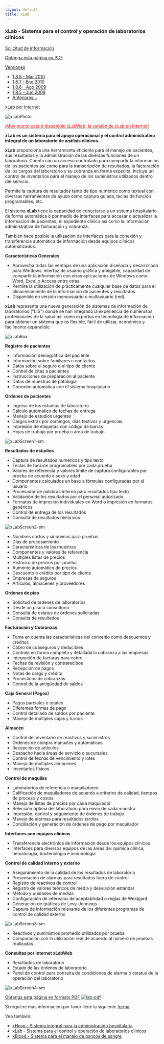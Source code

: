 ```yaml
---
layout: default
title: xLab
---
```

### xLab - Sistema para el control y operación de laboratorios clínicos
		
<div id="sidebar">
  <p><a href="request.html">Solicitud de información</a></p>
  <p><a href="xLab.pdf">Obtenga esta página en PDF</a></p>
  <p><a href="versiones/index.html">Versiones</a></p>
  <ul>
    <li><a href="versiones/1.8.8/index.html">1.8.8 - Mar 2010</a></li>
    <li><a href="versiones/1.8.7/index.html">1.8.7 - Ene 2010</a></li>
    <li><a href="versiones/1.8.6/index.html">1.8.6 - Ago 2009</a></li>
    <li><a href="versiones/1.8.5/index.html">1.8.5 - Jun 2009</a></li>
    <li><a href="versiones/index.html">Anteriores...</a></li>

  </ul>
  <p><a href="../xlabweb/index.html">xLab por Internet</a></p>
</div>		
	
![xLabPhoto][xLabPhoto]

<a href="../xlabweb/index.html"><font color="#FF0000">¡Muy pronto estará disponible xLabWeb, la versión de xLab en Internet!</font></a>
 
**xLab es un sistema para el apoyo operacional y el control administrativo integral de un laboratorio de análisis clínicos.**

**xLab** proporciona una herramienta eficiente para el manejo de pacientes, sus resultados y la administración de las diversas funciones de un laboratorio. Cuenta con un acceso controlado para compartir la información de los pacientes así como para la transcripción de resultados, la facturación de los cargos del laboratorio y su cobranza en forma expedita. Incluye un control de inventarios para el manejo de los suministros utilizados dentro del servicio.

Permite la captura de resultados tanto de tipo numérico como textual con diversas herramientas de ayuda como captura guiada, teclas de función programables, etc.

El sistema **xLab** tiene la capacidad de conectarse a un sistema hospitalario de forma automática o por medio de interfaces para accesar o actualizar la información de pacientes, el expediente clínico así como la información administrativa de facturación y cobranza.

También hace posible la utilización de interfaces para la conexión y transferencia automática de información desde equipos clínicos automatizados.

**Características Generales**

* Aprovecha todas las ventajas de una aplicación diseñada y desarrollada para Windows: interfaz de usuario gráfica y amigable, capacidad de compartir la información con otras aplicaciones de Windows como Word, Excel o Access entre otras.
* Permite la utilización de prácticamente cualquier base de datos para el almacenamiento de la información de pacientes y resultados.
* Disponible en versión monousuario o multiusuario (red).
  
**xLab** representa una nueva generación de sistemas de información de laboratorios ("LIS") donde se han integrado la experiencia de numerosos profesionales de la salud así como expertos en tecnología de información para obtener un sistema que es flexible, fácil de utilizar, económico y fácilmente expandible.

![xLabBox][xLabBox]

**Registro de pacientes**

* Información demográfica del paciente
* Información sobre familiares o contactos
* Datos sobre el seguro o el tipo de cliente
* Control de citas a pacientes
* Instrucciones de preparación al paciente
* Datos de muestras de patología
* Conexión automática con el sistema hospitalario

**Ordenes de pacientes**

* Ingreso de los estudios de laboratorio
* Cálculo automático de fechas de entrega
* Manejo de estudios urgentes
* Cargos extras por domingos, días festivos y urgencias
* Impresión de etiquetas con código de barras
* Hojas de trabajo por prueba o área de trabajo

![xLabScreen1-sm][xLabScreen1-sm]

**Resultados de estudios**

* Captura de resultados numéricos y tipo texto
* Teclas de función programables por cada prueba
* Valores de referencia y valores límite de captura configurables por prueba de acuerdo a sexo y edad
* Componentes calculados en base a fórmulas configuradas por el usuario
* Procesador de palabras interno para resultados tipo texto
* Validación de los resultados por el personal autorizado
* Formatos de impresión individuales en Word o impresión en formatos genéricos
* Control de entrega de los resultados
* Consulta de resultados históricos

![xLabScreen2-sm][xLabScreen2-sm]

* Nombres cortos y sinónimos para pruebas
* Días de procesamiento
* Características de las muestras
* Componentes y valores de referencia
* Múltiples listas de precios
* Histórico de precios por prueba
* Aumento automático de precios
* Descuento o crédito por tipo de cliente
* Empresas de seguros
* Artículos, almacenes y proveedores

**Ordenes de piso**

* Solicitud de órdenes de laboratorios
* Desde un piso o consultorio
* Consulta de estatus de órdenes solicitadas
* Consulta de resultados

**Facturación y Cobranzas**

* Toma en cuenta las características del convenio como descuentos y créditos
* Cobro de coaseguros y deducibles
* Controla en forma completa y detallada la cobranza a las empresas
* Integración de facturas para cobro
* Fechas de revisión y contrarecibos
* Recepción de pagos
* Notas de cargo y crédito
* Pronósticos de cobranzas
* Control de la antigüedad de saldos

**Caja General (Pagos)**

* Pagos parciales o totales
* Diferentes formas de pago
* Control detallado de saldos por paciente
* Manejo de múltiples cajas y turnos

**Almacén**

* Control del inventario de reactivos y suministros
* Ordenes de compra manuales y automáticas
* Recepción de artículos
* Despacho hacia áreas de servicio o sucursales
* Control de fechas de vencimiento y lotes
* Manejo de múltiples almacenes
* Inventarios físicos

**Control de maquilas**

* Laboratorios de referencia o maquiladores
* Calificación de maquiladores de acuerdo a criterios de calidad, tiempos de proceso y costos
* Manejo de listas de precios por cada maquilador
* Selección óptima del laboratorio para envío de cada muestra
* Impresión, control y seguimiento de órdenes de trabajo
* Manejo de alarmas para resultados tardíos
* Conciliación y generación de órdenes de pago por maquilador

**Interfaces con equipos clínicos**

* Transferencia electrónica de información desde los equipos clínicos
* Interfaces para diversos equipos de las áreas de: química clínica, hematología, bacteriología e inmunología

**Control de calidad interno y externo**

* Aseguramiento de la calidad de los resultados de laboratorio
* Presentación de alarmas para resultados fuera de control
* Registro de reactivos de control
* Registro de valores teóricos de media y desviación estándar
* Método y unidades de medida
* Configuración de intervalos de aceptabilidad o reglas de Westgard
* Generación de gráficas de Levy-Jennings
* Captura de información relevante de los diferentes programas de control de calidad externo

![xLabScreen3-sm][xLabScreen3-sm]

* Reactivos y suministros promedio utilizados por prueba
* Comparación con la utilización real de acuerdo al número de pruebas realizadas

**Consultas por Internet xLabWeb**

* Resultados de laboratorio
* Estado de las órdenes de laboratorio
* Panel de control para consulta de condiciones de alarma o estatus de la operación del laboratorio

![xLabScreen4-sm][xLabScreen4-sm]

[Obtenga esta página en formato PDF][xlab-pdf] [![lab-pdf][pdf-image]][xlab-pdf]

Si requiere más información por favor llene la siguiente [forma][xlab-form].

Vea también:

* [xHosp - Sistema integral para la administración hospitalaria][xhosp_home]
* [xLab - Sistema para el control y operación de laboratorios clínicos][xlab_home]
* [xBlood - Sistema para el manejo de bancos de sangre][xray_home]

[xhosp_home]: ../xhosp/index.html
[xlab_home]: ../xlab/index.html
[xray_home]: ../xblood/index.html
[xlab-form]: request.html
[xLabBox]: xLabBox.jpg
[xLabPhoto]: xLabPhoto.jpg
[xLabScreen1-sm]: xLabScreen1-sm.jpg
[xLabScreen2-sm]: xLabScreen2-sm.jpg
[xLabScreen3-sm]: xLabScreen3-sm.jpg
[xLabScreen4-sm]: xLabScreen4-sm.jpg
[xRayScreen5-sm]: xRayScreen5-sm.jpg
[xlab-pdf]: xLab.pdf
[pdf-image]: ../Virtus/Images/pdf.gif
